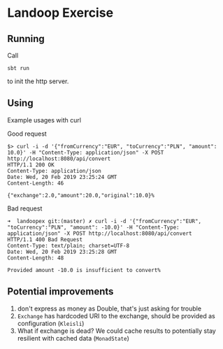 # Landoop Exercise

## Running

Call
```
sbt run
```
to init the http server.

## Using

Example usages with curl

Good request

```
$> curl -i -d '{"fromCurrency":"EUR", "toCurrency":"PLN", "amount": 10.0}' -H "Content-Type: application/json" -X POST http://localhost:8080/api/convert
HTTP/1.1 200 OK
Content-Type: application/json
Date: Wed, 20 Feb 2019 23:25:24 GMT
Content-Length: 46

{"exchange":2.0,"amount":20.0,"original":10.0}%
```

Bad request

```
➜  landoopex git:(master) ✗ curl -i -d '{"fromCurrency":"EUR", "toCurrency":"PLN", "amount": -10.0}' -H "Content-Type: application/json" -X POST http://localhost:8080/api/convert
HTTP/1.1 400 Bad Request
Content-Type: text/plain; charset=UTF-8
Date: Wed, 20 Feb 2019 23:25:28 GMT
Content-Length: 48

Provided amount -10.0 is insufficient to convert%
```

## Potential improvements

1. don't express as money as Double, that's just asking for trouble
2. `Exchange` has hardcoded URI to the exchange, should be provided as configuration (`Kleisli`)
3. What if exchange is dead? We could cache results to potentially stay resilient with cached data (`MonadState`)
